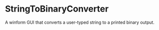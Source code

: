 # StringToBinaryConverter
A winform GUI that converts a user-typed string to a printed binary output.
